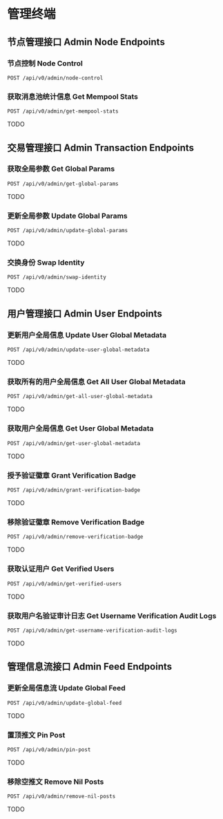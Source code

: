 # 管理终端

## 节点管理接口 Admin Node Endpoints&#x20;

### 节点控制 Node Control

```
POST /api/v0/admin/node-control
```

### 获取消息池统计信息 Get Mempool Stats

```
POST /api/v0/admin/get-mempool-stats
```

TODO

## 交易管理接口 Admin Transaction Endpoints&#x20;

### 获取全局参数 Get Global Params

```
POST /api/v0/admin/get-global-params
```

TODO

### 更新全局参数 Update Global Params

```
POST /api/v0/admin/update-global-params
```

TODO

### 交换身份 Swap Identity

```
POST /api/v0/admin/swap-identity
```

TODO

## 用户管理接口 Admin User Endpoints&#x20;

### 更新用户全局信息 Update User Global Metadata

```
POST /api/v0/admin/update-user-global-metadata
```

TODO

### 获取所有的用户全局信息 Get All User Global Metadata

```
POST /api/v0/admin/get-all-user-global-metadata
```

TODO

### 获取用户全局信息 Get User Global Metadata

```
POST /api/v0/admin/get-user-global-metadata
```

TODO

### 授予验证徽章 Grant Verification Badge

```
POST /api/v0/admin/grant-verification-badge
```

TODO

### 移除验证徽章 Remove Verification Badge

```
POST /api/v0/admin/remove-verification-badge
```

TODO

### 获取认证用户 Get Verified Users

```
POST /api/v0/admin/get-verified-users
```

TODO

### 获取用户名验证审计日志 Get Username Verification Audit Logs

```
POST /api/v0/admin/get-username-verification-audit-logs
```

TODO

## 管理信息流接口 Admin Feed Endpoints&#x20;

### 更新全局信息流 Update Global Feed&#x20;

```
POST /api/v0/admin/update-global-feed
```

TODO

### 置顶推文 Pin Post&#x20;

```
POST /api/v0/admin/pin-post
```

TODO

### 移除空推文 Remove Nil Posts&#x20;

```
POST /api/v0/admin/remove-nil-posts
```

TODO
